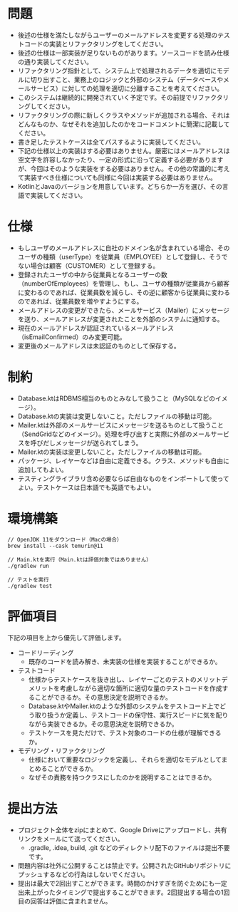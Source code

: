 # 問題

- 後述の仕様を満たしながらユーザーのメールアドレスを変更する処理のテストコードの実装とリファクタリングをしてください。
- 後述の仕様は一部実装が足りないものがあります。ソースコードを読み仕様の通り実装してください。
- リファクタリング指針として、システム上で処理されるデータを適切にモデルに切り出すこと、業務上のロジックと外部のシステム（データベースやメールサービス）に対しての処理を適切に分離することを考えてください。
- このシステムは継続的に開発されていく予定です。その前提でリファクタリングしてください。
- リファクタリングの際に新しくクラスやメソッドが追加される場合、それはどんなものか、なぜそれを追加したのかをコードコメントに簡潔に記載してください。
- 書き足したテストケースは全てパスするように実装してください。
- 下記の仕様以上の実装はする必要はありません。厳密にはメールアドレスは空文字を許容しなかったり、一定の形式に沿って定義する必要がありますが、今回はそのような実装をする必要はありません。その他の常識的に考えて実装すべき仕様についても同様に今回は実装する必要はありません。
- KotlinとJavaのバージョンを用意しています。どちらか一方を選び、その言語で実装してください。

# 仕様

- もしユーザのメールアドレスに自社のドメイン名が含まれている場合、そのユーザの種類（userType）を従業員（EMPLOYEE）として登録し、そうでない場合は顧客（CUSTOMER）として登録する。
- 登録されたユーザの中から従業員となるユーザーの数（numberOfEmployees）を管理し、もし、ユーザの種類が従業員から顧客に変わるのであれば、従業員数を減らし、その逆に顧客から従業員に変わるのであれば、従業員数を増やすようにする。
- メールアドレスの変更ができたら、メールサービス（Mailer）にメッセージを送り、メールアドレスが変更されたことを外部のシステムに通知する。
- 現在のメールアドレスが認証されているメールアドレス（isEmailConfirmed）のみ変更可能。
- 変更後のメールアドレスは未認証のものとして保存する。

# 制約

- Database.ktはRDBMS相当のものとみなして扱うこと（MySQLなどのイメージ）。
- Database.ktの実装は変更しないこと。ただしファイルの移動は可能。
- Mailer.ktは外部のメールサービスにメッセージを送るものとして扱うこと（SendGridなどのイメージ）。処理を呼び出すと実際に外部のメールサービスを呼びだしメッセージが送られてしまう。
- Mailer.ktの実装は変更しないこと。ただしファイルの移動は可能。
- パッケージ、レイヤーなどは自由に定義できる。クラス、メソッドも自由に追加してもよい。
- テスティングライブラリ含め必要ならば自由なものをインポートして使ってよい。テストケースは日本語でも英語でもよい。

# 環境構築

```
// OpenJDK 11をダウンロード（Macの場合）
brew install --cask temurin@11

// Main.ktを実行（Main.ktは評価対象ではありません）
./gradlew run

// テストを実行
./gradlew test
```

# 評価項目
下記の項目を上から優先して評価します。

- コードリーディング
    - 既存のコードを読み解き、未実装の仕様を実装することができるか。
- テストコード
    - 仕様からテストケースを抜き出し、レイヤーごとのテストのメリットデメリットを考慮しながら適切な箇所に適切な量のテストコードを作成することができるか。その意思決定を説明できるか。
    - Database.ktやMailer.ktのような外部のシステムをテストコード上でどう取り扱うか定義し、テストコードの保守性、実行スピードに気を配りながら実装できるか。その意思決定を説明できるか。
    - テストケースを見ただけで、テスト対象のコードの仕様が理解できるか。
- モデリング・リファクタリング
    - 仕様において重要なロジックを定義し、それらを適切なモデルとしてまとめることができるか。
    - なぜその責務を持つクラスにしたのかを説明することはできるか。


# 提出方法

- プロジェクト全体をzipにまとめて、Google Driveにアップロードし、共有リンクをメールにて送ってください。
    - .gradle, .idea, build, .git などのディレクトリ配下のファイルは提出不要です。
- 問題内容は社外に公開することは禁止です。公開されたGitHubリポジトリにプッシュするなどの行為はしないでください。
- 提出は最大で2回出すことができます。時間のかけすぎを防ぐためにも一定出来上がったタイミングで提出することができます。2回提出する場合の1回目の回答は評価に含まれません。
